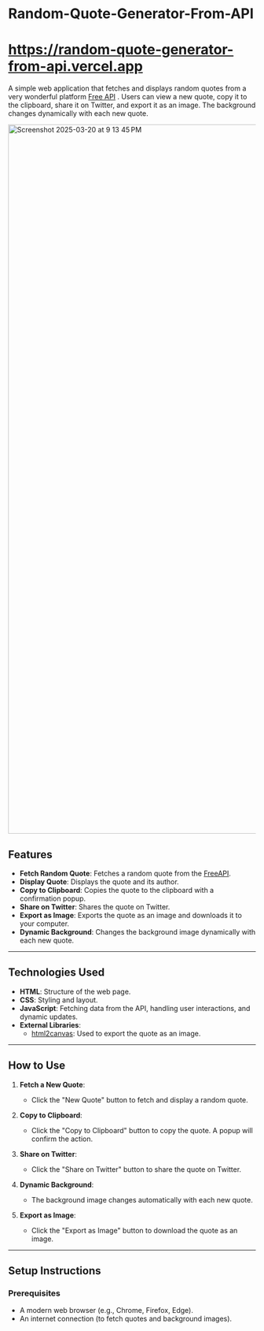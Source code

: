 # Random-Quote-Generator-From-API 
# https://random-quote-generator-from-api.vercel.app

A simple web application that fetches and displays random quotes from a very wonderful platform [Free API](https://freeapi.app/) . Users can view a new quote, copy it to the clipboard, share it on Twitter, and export it as an image. The background changes dynamically with each new quote.


<img width="1440" alt="Screenshot 2025-03-20 at 9 13 45 PM" src="https://github.com/user-attachments/assets/ae91b675-e5fd-4a95-a828-e085776f98c7" />

## Features

- **Fetch Random Quote**: Fetches a random quote from the [FreeAPI](https://api.freeapi.app/api/v1/public/quotes/quote/random).
- **Display Quote**: Displays the quote and its author.
- **Copy to Clipboard**: Copies the quote to the clipboard with a confirmation popup.
- **Share on Twitter**: Shares the quote on Twitter.
- **Export as Image**: Exports the quote as an image and downloads it to your computer.
- **Dynamic Background**: Changes the background image dynamically with each new quote.

---

## Technologies Used

- **HTML**: Structure of the web page.
- **CSS**: Styling and layout.
- **JavaScript**: Fetching data from the API, handling user interactions, and dynamic updates.
- **External Libraries**:
  - [html2canvas](https://html2canvas.hertzen.com/): Used to export the quote as an image.

---

## How to Use

1. **Fetch a New Quote**:
   - Click the "New Quote" button to fetch and display a random quote.

2. **Copy to Clipboard**:
   - Click the "Copy to Clipboard" button to copy the quote. A popup will confirm the action.

3. **Share on Twitter**:
   - Click the "Share on Twitter" button to share the quote on Twitter.

4. **Dynamic Background**:
   - The background image changes automatically with each new quote.
  
5. **Export as Image**:
   - Click the "Export as Image" button to download the quote as an image.

---

## Setup Instructions

### Prerequisites

- A modern web browser (e.g., Chrome, Firefox, Edge).
- An internet connection (to fetch quotes and background images).

